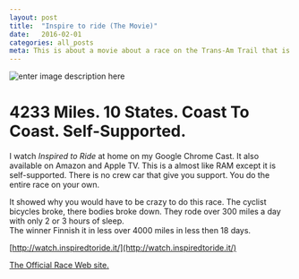 ```yaml
---
layout: post
title:  "Inspire to ride (The Movie)"
date:   2016-02-01
categories: all_posts
meta: This is about a movie about a race on the Trans-Am Trail that is self-supported
---
```


![enter image description here](http://i0.wp.com/transambikerace.com/wp-content/uploads/2015/07/TransAm2016FlyerWeb.png)








# 4233 Miles. 10 States. Coast To Coast. Self-Supported.



 I watch *Inspired to Ride* at home on my Google Chrome Cast.
 It also available on Amazon and Apple TV.
 This is a almost like RAM except it is self-supported. There is no crew car that give you support. You do the entire race on your own.
 
 It showed why you would have to be crazy to do this race.
 The cyclist bicycles broke, there bodies broke down. They rode over 300 miles a day with only 2 or 3 hours of sleep.  
 The winner Finnish it in less   over 4000 miles in less then 18 days.

[http://watch.inspiredtoride.it/](http://watch.inspiredtoride.it/)
 

[The Official Race Web site.](http://transambikerace.com/)                       

